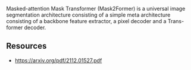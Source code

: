 Masked-attention Mask Transformer (Mask2Former)  is a universal image segmentation architecture consisting of a simple meta architecture consisting of a backbone feature extractor, a pixel decoder and a Trans-
former decoder. 
## Resources
- https://arxiv.org/pdf/2112.01527.pdf